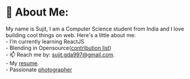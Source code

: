 # 💫 About Me:
My name is Sujit, I am a Computer Science student from India and I love building cool things on web. Here's a little about me:<br>- I’m currently learning ReactJS<br>- Blending in Opensource([contribution list](./cbn-list.md))<br>- 📫 Reach me by: [sujit.gda997@gmail.com](mailto:sujit.gda997@gmail.com).<br> - My [resume](https://drive.google.com/file/d/1DTz1tuABXeCiejeeGat8nJ6QUaeaCg6R/view?usp=sharing).<br>- Passionate [photographer](https://unsplash.com/@mr__nobody)



<!-- Proudly created with GPRM ( https://gprm.itsvg.in ) -->
